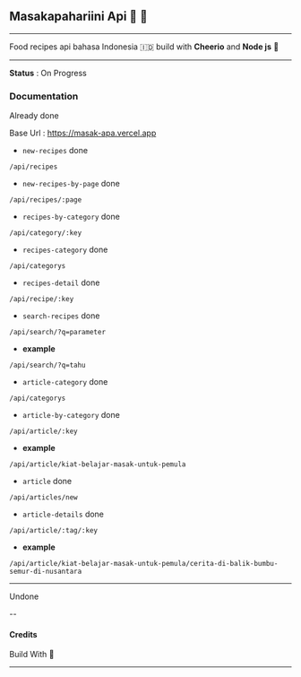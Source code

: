 ## Masakapahariini Api 🧙 🍳
---

Food recipes api bahasa Indonesia 🇮🇩 build with __Cheerio__ and __Node js__ 🌸

---
**Status** : On Progress

### Documentation

Already done

Base Url : https://masak-apa.vercel.app

* `new-recipes` done
```
/api/recipes
```
* `new-recipes-by-page` done

```
/api/recipes/:page
```

* `recipes-by-category` done

```
/api/category/:key
```

* `recipes-category` done

```
/api/categorys
```

* `recipes-detail` done

```
/api/recipe/:key
```

* `search-recipes` done

```
/api/search/?q=parameter
```

- __example__

```
/api/search/?q=tahu
```

* `article-category` done

```
/api/categorys
```

* `article-by-category` done

```
/api/article/:key
```

- __example__

```
/api/article/kiat-belajar-masak-untuk-pemula
```

* `article` done

```
/api/articles/new
```

* `article-details` done

```
/api/article/:tag/:key
```

- __example__

```
/api/article/kiat-belajar-masak-untuk-pemula/cerita-di-balik-bumbu-semur-di-nusantara
```

---

Undone

--

#### Credits

Build With 💙

---
